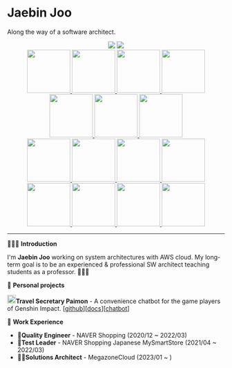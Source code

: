 # Jaebin Joo
Along the way of a software architect.

<div id='leetcode' align='center'>
 <a href='https://leetcode.com/binchoo'>
 <img src='https://img.shields.io/badge/dynamic/json?style=flat-square&labelColor=black&color=%23ffa116&label=Solved&query=solvedOverTotal&url=https%3A%2F%2Fleetcode-badge.vercel.app%2Fapi%2Fusers%2Fbinchoo&logo=leetcode&logoColor=yellow'/></a>
<a href='https://leetcode.com/binchoo'>
 <img src='https://img.shields.io/badge/dynamic/json?style=flat-square&labelColor=black&color=%23ffa116&label=Ranking&query=ranking&url=https%3A%2F%2Fleetcode-badge.vercel.app%2Fapi%2Fusers%2Fbinchoo&logo=leetcode&logoColor=yellow' /></a>
</div>

<div id='certificates' align='center'>
 <a href='https://www.credly.com/badges/47e9c1fa-99f6-4bee-aec8-a52dd6958faa'>
  <img src='https://images.credly.com/size/340x340/images/2d84e428-9078-49b6-a804-13c15383d0de/image.png' width=100 height=100 />
 </a>
 <a href='https://www.credly.com/badges/07f80eb1-7b17-4e97-977f-bd39b333bd59'>
  <img src='https://images.credly.com/size/340x340/images/0e284c3f-5164-4b21-8660-0d84737941bc/image.png' width=100 height=100 />
 </a>
 <a href='https://www.credly.com/badges/be81bbd2-2208-40d6-af51-f352131b6b01'>
  <img src='https://images.credly.com/size/680x680/images/bd31ef42-d460-493e-8503-39592aaf0458/image.png' width=100 height=100 />
 </a>
 <a href='https://www.credly.com/badges/4d3895ac-193e-4b38-b403-d37398da307a'>
  <img src='https://images.credly.com/size/680x680/images/b9feab85-1a43-4f6c-99a5-631b88d5461b/image.png' width=100 height=100 />
 </a>
 <a href='https://www.credly.com/badges/aa84bc81-5dd9-4fd5-8afe-04e62902a0ec'>
  <img src='https://images.credly.com/size/680x680/images/f0d3fbb9-bfa7-4017-9989-7bde8eaf42b1/image.png' width=100 height=100 />
 </a>
 <a href='https://www.credly.com/badges/a5d3791e-6070-403b-a64b-8a27946511b4'>
  <img src='https://images.credly.com/size/340x340/images/e5c85d7f-4e50-431e-b5af-fa9d9b0596e7/image.png' width=100 height=100 />
 </a>
 <a href='https://www.credly.com/badges/4259b475-e526-4328-ad78-e6322bd04d14'>
  <img src='https://images.credly.com/size/680x680/images/00634f82-b07f-4bbd-a6bb-53de397fc3a6/image.png' width=100 height=100 />
 </a>
</div>
<div id='specialty' align='center'>
 <a href='https://www.credly.com/badges/f514b43f-04e3-4488-a993-898a1b8daa61'>
  <img src='https://images.credly.com/size/680x680/images/4d08274f-64c1-495e-986b-3143f51b1371/image.png'
 width=100 height=100 />
 </a>
 <a href='https://www.credly.com/badges/095bab11-90c5-4c92-b1f7-7c2aafc983f4/public_url'>
  <img src='https://images.credly.com/size/340x340/images/53acdae5-d69f-4dda-b650-d02ed7a50dd7/image.png'
 width=100 height=100 />
 </a>
 <a href='https://www.credly.com/badges/448f33d7-f529-493b-8d98-586f5792e642/public_url'>
  <img src='https://images.credly.com/size/340x340/images/885d38e4-55c0-4c35-b4ed-694e2b26be6c/image.png'
 width=100 height=100 />
 </a>
 <a href='https://www.credly.com/badges/d78a5fa6-d995-44b0-9710-cc7346c9b05d/public_url'>
  <img src='https://images.credly.com/size/340x340/images/6430efe4-0ac0-4df6-8f1b-9559d8fcdf27/image.png'
 width=100 height=100 />
 </a>
</div>
<div id='trainings' align='center'>
 <a href='https://www.credly.com/badges/5c0a2800-6a48-4b3b-834a-c004eac14b52/public_url'>
  <img src='https://images.credly.com/size/340x340/images/e07c6cc4-b737-4d7e-8ce8-66b6b7a60367/image.png' width=100 height=100 />
 </a>
 <a href='https://www.credly.com/badges/9df747b3-c13a-45b6-b36d-b3b3c5656816'>
  <img src='https://images.credly.com/size/340x340/images/100511fc-a919-4c0c-b313-7f49b6d09ef6/image.png' width=100 height=100 />
 </a>
 <a href='https://www.credly.com/badges/ac90c847-86d1-4575-81c6-3d4dc50d3d18'>
  <img src='https://images.credly.com/size/340x340/images/b8766b97-8362-4948-a08c-d4fbd2cda57c/image.png' width=100 height=100 />
 </a>
 <a href='https://www.credly.com/badges/c1719620-740f-4fc7-9ed3-8084341a84e0'>
  <img src='https://images.credly.com/size/340x340/images/2784d0d8-327c-406f-971e-9f0e15097003/image.png' width=100 height=100 />
 </a>
</div>

---

🙋🏻‍♂️ **Introduction**

I'm **Jaebin Joo** working on system architectures with AWS cloud. My long-term goal is to be an experienced & professional SW architect teaching students as a professor. 👨🏻‍🏫


👀 **Personal projects**

<img src='https://static.wikia.nocookie.net/gensin-impact/images/d/d4/Item_Primogem.png/revision/latest?cb=20201117071158' width=20 height=20/>**Travel Secretary Paimon** - A convenience chatbot for the game players of Genshin Impact. [[github](https://github.com/binchoo/PaimonGanyu)][[docs](https://github.com/binchoo/paimonganyu-doc)][[chatbot](https://pf.kakao.com/_mtPFb)]

💼 **Work Experience**

- 📝**Quality Engineer** - NAVER Shopping (2020/12 ~ 2022/03)
- 📝**Test Leader** - NAVER Shopping Japanese MySmartStore (2021/04 ~ 2022/03)
- 👷‍♂️**Solutions Architect** - MegazoneCloud (2023/01 ~ )


<img src='https://hits.seeyoufarm.com/api/count/incr/badge.svg?url=https%3A%2F%2Fgithub.com%2Fbinchoo&count_bg=%23FF5400&title_bg=%23555555&icon=&icon_color=%23E7E7E7&title=hits&edge_flat=true' hidden='hidden'>
